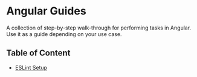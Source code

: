 # Angular Guides

A collection of step-by-step walk-through for performing tasks in Angular. Use it as a guide depending on your use case.

## Table of Content

- [ESLint Setup](./eslint-setup.md)
